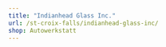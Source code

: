 ```yaml
---
title: "Indianhead Glass Inc."
url: /st-croix-falls/indianhead-glass-inc/
shop: Autowerkstatt
---
```

